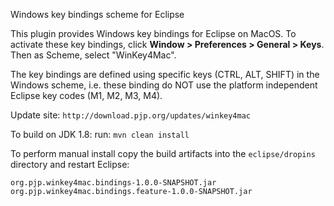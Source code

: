 Windows key bindings scheme for Eclipse

This plugin provides Windows key bindings for Eclipse on MacOS.
To activate these key bindings, click <strong>Window > Preferences > General > Keys</strong>. Then as Scheme, select "WinKey4Mac".

The key bindings are defined using specific keys (CTRL, ALT, SHIFT) in the Windows scheme, i.e. these binding do NOT use the platform independent Eclipse key codes (M1, M2, M3, M4).

Update site:
`http://download.pjp.org/updates/winkey4mac`

To build on JDK 1.8:
run: `mvn clean install`

To perform manual install copy the build artifacts into the `eclipse/dropins` directory and restart Eclipse:

    org.pjp.winkey4mac.bindings-1.0.0-SNAPSHOT.jar
    org.pjp.winkey4mac.bindings.feature-1.0.0-SNAPSHOT.jar

